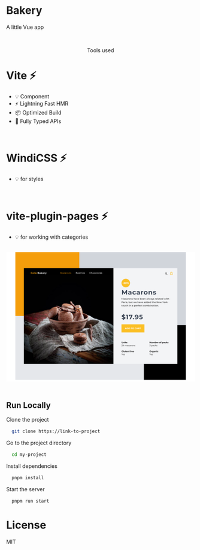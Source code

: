 # Bakery

A little Vue app

<br/>
<p align="center">Tools used</p>

# Vite ⚡

- 💡 Component
- ⚡️ Lightning Fast HMR
- 📦 Optimized Build
- 🔑 Fully Typed APIs

<br>

# WindiCSS ⚡

- 💡 for styles

<br/>

# vite-plugin-pages ⚡

- 💡 for working with categories

<br/>
<center>
<img src="page.png">
</center>
<br/>

## Run Locally

Clone the project

```bash
  git clone https://link-to-project
```

Go to the project directory

```bash
  cd my-project
```

Install dependencies

```bash
  pnpm install
```

Start the server

```bash
  pnpm run start
```

# License

MIT
